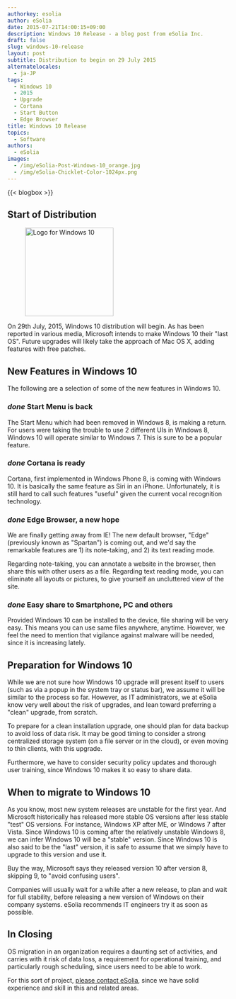 ```yaml
---
authorkey: esolia
author: eSolia
date: 2015-07-21T14:00:15+09:00
description: Windows 10 Release - a blog post from eSolia Inc.
draft: false
slug: windows-10-release
layout: post
subtitle: Distribution to begin on 29 July 2015
alternatelocales:
  - ja-JP
tags:
  - Windows 10
  - 2015
  - Upgrade
  - Cortana
  - Start Button
  - Edge Browser
title: Windows 10 Release
topics:
  - Software
authors:
  - eSolia
images:
  - /img/eSolia-Post-Windows-10_orange.jpg
  - /img/eSolia-Chicklet-Color-1024px.png
---
```


{{< blogbox >}}

## Start of Distribution

<figure class="image-container">
<img class="materialboxed right responsive-img z-depth-1" width="200" data-caption="Windows 10 Logo" alt="Logo for Windows 10" src="/img/eSolia-Post-Windows-10_orange.jpg" >
</figure>

On 29th July, 2015, Windows 10 distribution will begin. As has been reported in various media, Microsoft intends to make Windows 10 their "last OS". Future upgrades will likely take the approach of Mac OS X, adding features with free patches.

## New Features in Windows 10

The following are a selection of some of the new features in Windows 10.

### <i class="material-icons small">done</i> Start Menu is back

The Start Menu which had been removed in Windows 8, is making a return. For users were taking the trouble to use 2 different UIs in Windows 8, Windows 10 will operate similar to Windows 7. This is sure to be a popular feature.

### <i class="material-icons small">done</i> Cortana is ready

Cortana, first implemented in Windows Phone 8, is coming with Windows 10. It is basically the same feature as Siri in an iPhone. Unfortunately, it is still hard to call such features "useful" given the current vocal recognition technology.

### <i class="material-icons small">done</i> Edge Browser, a new hope

We are finally getting away from IE! The new default browser, "Edge" (previously known as "Spartan") is coming out, and we'd say the remarkable features are 1) its note-taking, and 2) its text reading mode.

Regarding note-taking, you can annotate a website in the browser, then share this with other users as a file. Regarding text reading mode, you can eliminate all layouts or pictures, to give yourself an uncluttered view of the site.

### <i class="material-icons small">done</i> Easy share to Smartphone, PC and others

Provided Windows 10 can be installed to the device, file sharing will be very easy. This means you can use same files anywhere, anytime. However, we feel the need to mention that vigilance against malware will be needed, since it is increasing lately.

## Preparation for Windows 10

While we are not sure how Windows 10 upgrade will present itself to users (such as via a popup in the system tray or status bar), we assume it will be similar to the process so far. However, as IT administrators, we at eSolia know very well about the risk of upgrades, and lean toward preferring a "clean" upgrade, from scratch.

To prepare for a clean installation upgrade, one should plan for data backup to avoid loss of data risk. It may be good timing to consider a strong centralized storage system (on a file server or in the cloud), or even moving to thin clients, with this upgrade.  

Furthermore, we have to consider security policy updates and thorough user training, since Windows 10 makes it so easy to share data.

## When to migrate to Windows 10

As you know, most new system releases are unstable for the first year. And Microsoft historically has released more stable OS versions after less stable "test" OS versions. For instance, Windows XP after ME, or Windows 7 after Vista. Since Windows 10 is coming after the relatively unstable Windows 8, we can infer Windows 10 will be a "stable" version. Since Windows 10 is also said to be the "last" version, it is safe to assume that we simply have to upgrade to this version and use it.

Buy the way, Microsoft says they released version 10 after version 8, skipping 9, to "avoid confusing users".

Companies will usually wait for a while after a new release, to plan and wait for full stability, before releasing a new version of Windows on their company systems. eSolia recommends IT engineers try it as soon as possible.

## In Closing

OS migration in an organization requires a daunting set of activities, and carries with it risk of data loss, a requirement for operational training, and particularly rough scheduling, since users need to be able to work.

For this sort of project, [please contact eSolia](http://esolia.com/info-request/), since we have solid experience and skill in this and related areas.
